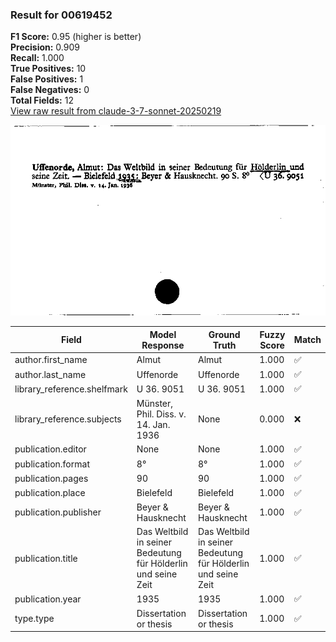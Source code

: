 ### Result for 00619452
**F1 Score:** 0.95 (higher is better)<br>**Precision:** 0.909<br>**Recall:** 1.000<br>**True Positives:** 10<br>**False Positives:** 1<br>**False Negatives:** 0<br>**Total Fields:** 12<br>[View raw result from claude-3-7-sonnet-20250219](https://github.com/RISE-UNIBAS/humanities_data_benchmark/blob/main/results/2025-10-01/T0144/request_T0144_00619452.json)

<img src="https://github.com/RISE-UNIBAS/humanities_data_benchmark/blob/main/benchmarks/zettelkatalog/images/00619452.jpg?raw=true" alt="00619452" width="600px">

| Field | Model Response | Ground Truth | Fuzzy Score | Match |
|-------|----------------|--------------|-------------|-------|
| author.first_name | Almut | Almut | 1.000 | ✅ |
| author.last_name | Uffenorde | Uffenorde | 1.000 | ✅ |
| library_reference.shelfmark | U 36. 9051 | U 36. 9051 | 1.000 | ✅ |
| library_reference.subjects | Münster, Phil. Diss. v. 14. Jan. 1936 | None | 0.000 | ❌ |
| publication.editor | None | None | 1.000 | ✅ |
| publication.format | 8° | 8° | 1.000 | ✅ |
| publication.pages | 90 | 90 | 1.000 | ✅ |
| publication.place | Bielefeld | Bielefeld | 1.000 | ✅ |
| publication.publisher | Beyer & Hausknecht | Beyer & Hausknecht | 1.000 | ✅ |
| publication.title | Das Weltbild in seiner Bedeutung für Hölderlin und seine Zeit | Das Weltbild in seiner Bedeutung für Hölderlin und seine Zeit | 1.000 | ✅ |
| publication.year | 1935 | 1935 | 1.000 | ✅ |
| type.type | Dissertation or thesis | Dissertation or thesis | 1.000 | ✅ |
